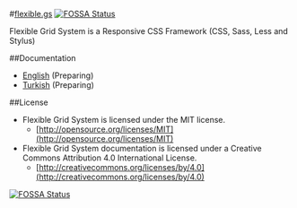 #[flexible.gs](http://flexible.gs)
[![FOSSA Status](https://app.fossa.io/api/projects/git%2Bgithub.com%2FHartmarken%2Fflexiblegs.svg?type=shield)](https://app.fossa.io/projects/git%2Bgithub.com%2FHartmarken%2Fflexiblegs?ref=badge_shield)


Flexible Grid System is a Responsive CSS Framework (CSS, Sass, Less and Stylus)

##Documentation
- [English](https://github.com/flexiblegs/docs/tree/master/en/) (Preparing)
- [Turkish](https://github.com/flexiblegs/docs/tree/master/tr/) (Preparing)

##License
- Flexible Grid System is licensed under the MIT license.
  - [http://opensource.org/licenses/MIT](http://opensource.org/licenses/MIT)
- Flexible Grid System documentation is licensed under a Creative Commons Attribution 4.0 International License.
  - [http://creativecommons.org/licenses/by/4.0](http://creativecommons.org/licenses/by/4.0)


[![FOSSA Status](https://app.fossa.io/api/projects/git%2Bgithub.com%2FHartmarken%2Fflexiblegs.svg?type=large)](https://app.fossa.io/projects/git%2Bgithub.com%2FHartmarken%2Fflexiblegs?ref=badge_large)